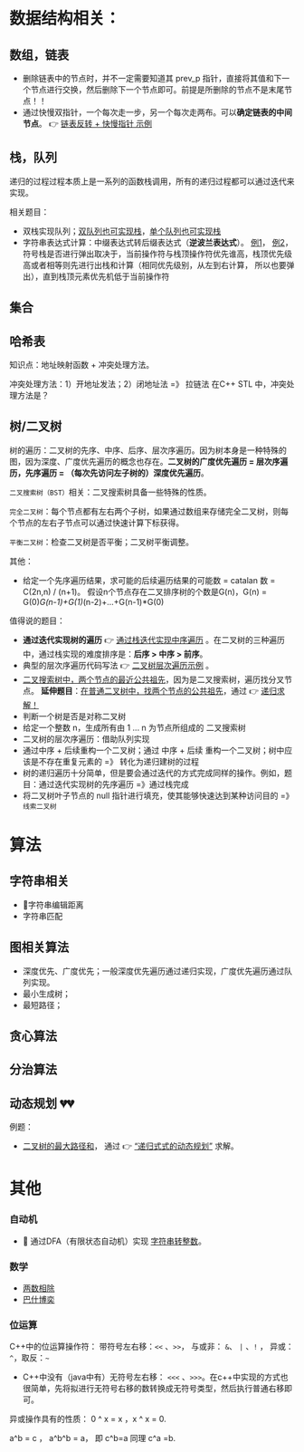 # 数据结构相关：
## 数组，链表


- 删除链表中的节点时，并不一定需要知道其 prev_p 指针，直接将其值和下一个节点进行交换，然后删除下一个节点即可。前提是所删除的节点不是末尾节点！！
- 通过快慢双指针，一个每次走一步，另一个每次走两布。可以**确定链表的中间节点**。 👉 [链表反转 + 快慢指针 示例](lc-cn/回文链表.cpp)
  
## 栈，队列
递归的过程过程本质上是一系列的函数栈调用，所有的递归过程都可以通过迭代来实现。

相关题目：
- 双栈实现队列；[双队列也可实现栈](https://assets.leetcode-cn.com/solution-static/225/225_fig1.gif)，[单个队列也可实现栈](https://assets.leetcode-cn.com/solution-static/225/225_fig2.gif)
- 字符串表达式计算：中缀表达式转后缀表达式（**逆波兰表达式**）。 [例1](lc-cn/基本计算器.cpp)， [例2](lc-cn/基本计算器2.cpp)， 符号栈是否进行弹出取决于，当前操作符与栈顶操作符优先谁高，栈顶优先级高或者相等则先进行出栈和计算（相同优先级别，从左到右计算， 所以也要弹出），直到栈顶元素优先机低于当前操作符

## 集合

## 哈希表
知识点：地址映射函数 + 冲突处理方法。

冲突处理方法：1）开地址发法；2）闭地址法 =》 拉链法
在C++ STL 中，冲突处理方法是？

## 树/二叉树
树的遍历：二叉树的先序、中序、后序、层次序遍历。因为树本身是一种特殊的图，因为深度、广度优先遍历的概念也存在。**二叉树的广度优先遍历 = 层次序遍历，先序遍历 = （每次先访问左子树的）深度优先遍历**。

`二叉搜索树（BST）`相关：二叉搜索树具备一些特殊的性质。

`完全二叉树`：每个节点都有左右两个子树，如果通过数组来存储完全二叉树，则每个节点的左右子节点可以通过快速计算下标获得。

`平衡二叉树`：检查二叉树是否平衡；二叉树平衡调整。

其他：
- 给定一个先序遍历结果，求可能的后续遍历结果的可能数 = catalan 数 = C(2n,n) / (n+1)。
假设n个节点存在二叉排序树的个数是G(n)，G(n) = G(0)*G(n-1)+G(1)*(n-2)+...+G(n-1)*G(0)

值得说的题目：
- **通过迭代实现树的遍历** 👉 [通过栈迭代实现中序遍历](lc-cn/二叉搜索树中第K小的元素.cpp) 。在二叉树的三种遍历中，通过栈实现的难度排序是：**后序 > 中序 > 前序**。
- 典型的层次序遍历代码写法 👉 [二叉树层次遍历示例](lc-cn/二叉树的右视图.cpp) 。
- [二叉搜索树中，两个节点的最近公共祖先](https://leetcode-cn.com/problems/lowest-common-ancestor-of-a-binary-search-tree/)，因为是二叉搜索树，遍历找分叉节点。 **延伸题目**：[在普通二叉树中，找两个节点的公共祖先](https://leetcode-cn.com/problems/lowest-common-ancestor-of-a-binary-tree/)，通过 👉 [递归求解！](lc-cn/二叉树的最近公共祖先.cpp)
- 判断一个树是否是对称二叉树
- 给定一个整数 n，生成所有由 1 ... n 为节点所组成的 二叉搜索树 
- 二叉树的层次序遍历：借助队列实现
- 通过中序 + 后续重构一个二叉树；通过 中序 + 后续 重构一个二叉树；树中应该是不存在重复元素的 =》 转化为递归建树的过程
- 树的递归遍历十分简单，但是要会通过迭代的方式完成同样的操作。例如，题目：通过迭代实现树的先序遍历 =》通过栈完成
- 将二叉树叶子节点的 null 指针进行填充，使其能够快速达到某种访问目的 =》`线索二叉树`

# 算法
## 字符串相关
- 🚩字符串编辑距离
- 字符串匹配
## 图相关算法
- 深度优先、广度优先；一般深度优先遍历通过递归实现，广度优先遍历通过队列实现。
- 最小生成树；
- 最短路径；

## 贪心算法

## 分治算法


## 动态规划 💔💔

例题：
- [二叉树的最大路径和](https://leetcode-cn.com/problems/binary-tree-maximum-path-sum/)， 通过 👉 [“递归式式的动态规划”](lc-cn/二叉树最大路径和.cpp) 求解。

# 其他
### 自动机
- 🚩 通过DFA（有限状态自动机）实现 [字符串转整数](https://leetcode-cn.com/problems/string-to-integer-atoi/solution/zi-fu-chuan-zhuan-huan-zheng-shu-atoi-by-leetcode-/)。

### 数学
- [两数相除](https://leetcode-cn.com/problems/divide-two-integers/)
- [巴什博奕](https://zhuanlan.zhihu.com/p/87826616)


### 位运算
C++中的位运算操作符： 带符号左右移：`<<` 、`>>`， 与或非： `&`、 `|` 、`!` ， 异或：`^`，取反：`~`

- C++中没有（java中有）无符号左右移： `<<<` 、`>>>`。在c++中实现的方式也很简单，先将拟进行无符号右移的数转换成无符号类型，然后执行普通右移即可。

异或操作具有的性质：
0 ^ x = x ，x ^ x = 0.

a^b = c ， a^b^b = a， 即 c^b=a 同理 c^a =b.